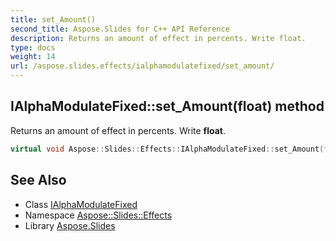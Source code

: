 ```yaml
---
title: set_Amount()
second_title: Aspose.Slides for C++ API Reference
description: Returns an amount of effect in percents. Write float.
type: docs
weight: 14
url: /aspose.slides.effects/ialphamodulatefixed/set_amount/
---
```

## IAlphaModulateFixed::set_Amount(float) method


Returns an amount of effect in percents. Write **float**.

```cpp
virtual void Aspose::Slides::Effects::IAlphaModulateFixed::set_Amount(float value)=0
```

## See Also

* Class [IAlphaModulateFixed](../)
* Namespace [Aspose::Slides::Effects](../../)
* Library [Aspose.Slides](../../../)